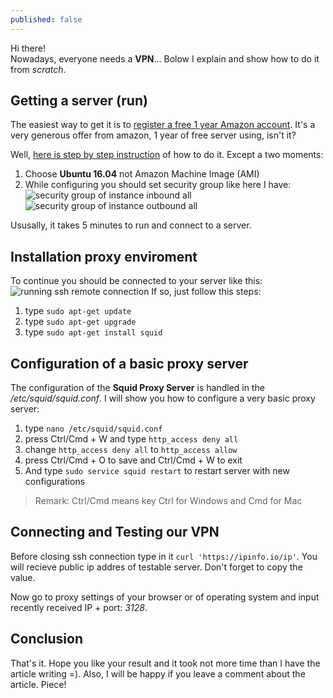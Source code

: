 ```yaml
---
published: false
---
```

Hi there!  
Nowadays, everyone needs a **VPN**... Bolow I explain and show how to do it from _scratch_.

## Getting a server (run)
The easiest way to get it is to [register a free 1 year Amazon account](https://portal.aws.amazon.com/billing/signup). It's a very generous offer from amazon, 1 year of free server using, isn't it?

Well, [here is step by step instruction](https://aws.amazon.com/getting-started/tutorials/launch-a-virtual-machine/) of how to do it. Except a two moments:
1. Choose **Ubuntu 16.04**  not Amazon Machine Image (AMI)
2. While configuring you should set security group like here I have:
![security group of instance inbound all]({{site.baseurl}}/_posts/screenshot-us-east-2.console.aws.amazon.com-2018.05.12-08-42-31.png)
![security group of instance outbound all]({{site.baseurl}}/_posts/screenshot-us-east-2.console.aws.amazon.com-2018.05.12-08-44-01.png)

Ususally, it takes 5 minutes to run and connect to a server.

## Installation proxy enviroment
To continue you should be connected to your server like this:
![running ssh remote connection]({{site.baseurl}}/_posts/Screenshot_2018-05-12_08-54-05.png)
If so, just follow this steps:
1. type `sudo apt-get update`
2. type `sudo apt-get upgrade`
3. type `sudo apt-get install squid`

## Configuration of a basic proxy server
The configuration of the **Squid Proxy Server** is handled in the _/etc/squid/squid.conf_. I will show you how to configure a very basic proxy server:
1. type `nano /etc/squid/squid.conf`
2. press Ctrl/Cmd + W and type `http_access deny all` 
3. change `http_access deny all` to `http_access allow` 
4. press Ctrl/Cmd + O to save and Ctrl/Cmd + W to exit
5. And type `sudo service squid restart` to restart server with new configurations

> Remark: Ctrl/Cmd means key Ctrl for Windows and Cmd for Mac

## Connecting and Testing our VPN
Before closing ssh connection type in it `curl 'https://ipinfo.io/ip'`.
You will recieve public ip addres of testable server.  Don't forget to copy the value.

Now go to proxy settings of your browser or of operating system and input recently received IP + port: _3128_.

## Conclusion
That's it. Hope you like your result and it took not more time than I have the article writing =).
Also, I will be happy if you leave a comment about the article. Piece!





